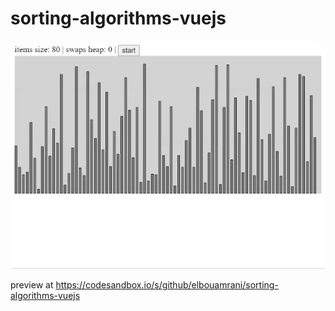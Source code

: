 # sorting-algorithms-vuejs


![sorting algorithms-vuejs](https://github.com/elbouamrani/sorting-algorithms-vuejs/blob/main/public/sorting_algorithm.gif)

preview at <https://codesandbox.io/s/github/elbouamrani/sorting-algorithms-vuejs>
